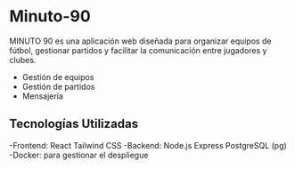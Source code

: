 # Minuto-90
MINUTO 90 es una aplicación web diseñada para organizar equipos de fútbol, gestionar partidos y facilitar la comunicación entre jugadores y clubes.
- Gestión de equipos
- Gestión de partidos
- Mensajería

## Tecnologías Utilizadas
-Frontend:
    React 
    Tailwind CSS
-Backend:
  Node.js
  Express
  PostgreSQL (pg)
-Docker: para gestionar el despliegue
